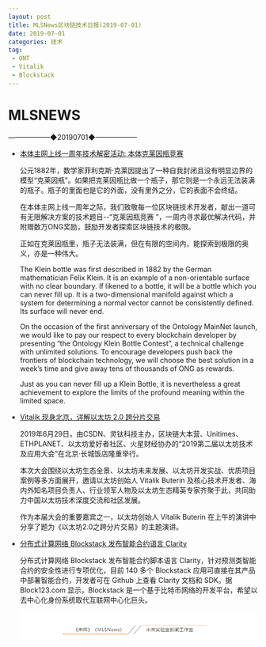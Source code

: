 ```yaml
---
layout: post
title: MLSNews区块链技术日报(2019-07-01)
date: 2019-07-01 
categories: 技术
tag:  
 - ONT
 - Vitalik
 - Blockstack
--- 
```

# ​MLSNEWS

——————◆20190701◆——————
* [本体主网上线一周年技术解密活动: 本体克莱因瓶竞赛](https://github.com/ontio/Anniversary)

  公元1882年，数学家菲利克斯·克莱因提出了一种自我封闭且没有明显边界的模型“克莱因瓶”。如果把克莱因瓶比做一个瓶子，那它则是一个永远无法装满的瓶子。瓶子的里面也是它的外面，没有里外之分，它的表面不会终结。

  在本体主网上线一周年之际，我们致敬每一位区块链技术开发者，献出一道可有无限解决方案的技术题目--“克莱因瓶竞赛 ”，一周内寻求最优解决代码，并附赠数万ONG奖励，鼓励开发者探索区块链技术的极限。

  正如在克莱因瓶里，瓶子无法装满，但在有限的空间内，能探索到极限的奥义，亦是一种伟大。

  The Klein bottle was first described in 1882 by the German mathematician Felix Klein. It is an example of a non-orientable surface with no clear boundary. If likened to a bottle, it will be a bottle which you can never fill up. It is a two-dimensional manifold against which a system for determining a normal vector cannot be consistently defined. Its surface will never end.

  On the occasion of the first anniversary of the Ontology MainNet launch, we would like to pay our respect to every blockchain developer by presenting “the Ontology Klein Bottle Contest”, a technical challenge with unlimited solutions. To encourage developers push back the frontiers of blockchain technology, we will choose the best solution in a week’s time and give away tens of thousands of ONG as rewards.

  Just as you can never fill up a Klein Bottle, it is nevertheless a great achievement to explore the limits of the profound meaning within the limited space.
* [Vitalik 现身北京，详解以太坊 2.0 跨分片交易](https://mp.weixin.qq.com/s?__biz=MzU2MTE1NDk2Mg==&mid=2247496281&idx=1&sn=ef4f801e9422462ea945947dc2ecb206&chksm=fc7faca4cb0825b2b345f38f9c37820762a5e7ea1c0d0fff848bbdac8d170f8c473f3cacef6b&scene=0&xtrack=1)

  2019年6月29日，由CSDN、灵钛科技主办，区块链大本营、Unitimes、ETHPLANET、以太坊爱好者社区、火星财经协办的“2019第二届以太坊技术及应用大会”在北京·长城饭店隆重举行。

  本次大会围绕以太坊生态全景、以太坊未来发展、以太坊开发实战、优质项目案例等多方面展开，邀请以太坊创始人 Vitalik Buterin 及核心技术开发者、海内外知名项目负责人、行业领军人物及以太坊生态精英专家齐聚于此，共同助力中国以太坊技术深度交流和社区发展。

  作为本届大会的重要嘉宾之一，以太坊创始人 Vitalik Buterin 在上午的演讲中分享了题为《以太坊2.0之跨分片交易》的主题演讲。
* [分布式计算网络 Blockstack 发布智能合约语言 Clarity](https://github.com/blockstack/clarity-vscode)

  分布式计算网络 Blockstack 发布智能合约脚本语言 Clarity，针对预测类智能合约的安全性进行专项优化，目前 140 多个 Blockstack 应用可直接在其产品中部署智能合约，开发者可在 Github 上查看 Clarity 文档和 SDK。据 Block123.com 显示，Blockstack 是一个基于比特币网络的开发平台，希望以去中心化身份系统取代互联网中心化巨头。
  
  ![](/image/footlogo.png)